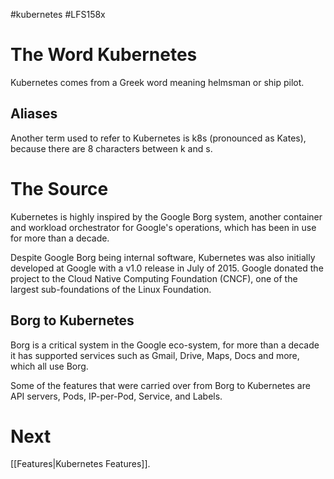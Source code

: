 #kubernetes #LFS158x
# The Word Kubernetes
Kubernetes comes from a Greek word meaning helmsman or ship pilot. 

## Aliases
Another term used to refer to Kubernetes is k8s (pronounced as Kates), because there are 8 characters between k and s.

# The Source
Kubernetes is highly inspired by the Google Borg system, another container and workload orchestrator for Google's operations, which has been in use for more than a decade. 

Despite Google Borg being internal software, Kubernetes was also initially developed at Google with a v1.0 release in July of 2015. Google donated the project to the Cloud Native Computing Foundation (CNCF), one of the largest sub-foundations of the Linux Foundation.

## Borg to Kubernetes
Borg is a critical system in the Google eco-system, for more than a decade it has supported services such as Gmail, Drive, Maps, Docs and more, which all use Borg. 

Some of the features that were carried over from Borg to Kubernetes are API servers, Pods, IP-per-Pod, Service, and Labels.

# Next
[[Features|Kubernetes Features]].